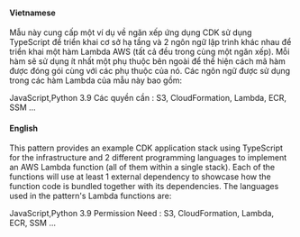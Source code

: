 #### Vietnamese
Mẫu này cung cấp một ví dụ về ngăn xếp ứng dụng CDK sử dụng TypeScript để triển khai cơ sở hạ tầng và 2 ngôn ngữ lập trình khác nhau để triển khai một hàm Lambda AWS (tất cả đều trong cùng một ngăn xếp). Mỗi hàm sẽ sử dụng ít nhất một phụ thuộc bên ngoài để thể hiện cách mã hàm được đóng gói cùng với các phụ thuộc của nó. Các ngôn ngữ được sử dụng trong các hàm Lambda của mẫu này bao gồm:

JavaScript,Python 3.9
Các quyền cần : S3, CloudFormation, Lambda, ECR, SSM ...

#### English
This pattern provides an example CDK application stack using TypeScript for the infrastructure and 2 different programming languages to implement an AWS Lambda function (all of them within a single stack). Each of the functions will use at least 1 external dependency to showcase how the function code is bundled together with its dependencies. The languages used in the pattern's Lambda functions are:

JavaScript,Python 3.9
Permission Need : S3, CloudFormation, Lambda, ECR, SSM ...
